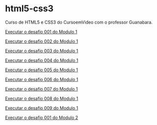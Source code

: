 # html5-css3
 Curso de HTML5 e CSS3 do CursoemVideo com o professor Guanabara.

 <a href= "https://rafaeldrj.github.io/html-css/desafios/modulo-01/d001/index.html">Executar o desafio 001 do Modulo 1</a>

 <a href= "https://rafaeldrj.github.io/html-css/desafios/modulo-01/d002/index.html">Executar o desafio 002 do Modulo 1</a>

 <a href= "https://rafaeldrj.github.io/html-css/desafios/modulo-01/d003/index.html">Executar o desafio 003 do Modulo 1</a>

 <a href= "https://rafaeldrj.github.io/html-css/desafios/modulo-01/d004/index.html">Executar o desafio 004 do Modulo 1</a>

 <a href= "https://rafaeldrj.github.io/html-css/desafios/modulo-01/d005/index.html">Executar o desafio 005 do Modulo 1</a>

 <a href= "https://rafaeldrj.github.io/html-css/desafios/modulo-01/d006/index.html">Executar o desafio 006 do Modulo 1</a>

 <a href= "https://rafaeldrj.github.io/html-css/desafios/modulo-01/d007/index.html">Executar o desafio 007 do Modulo 1</a>

 <a href= "https://rafaeldrj.github.io/html-css/desafios/modulo-01/d008/index.html">Executar o desafio 008 do Modulo 1</a>

 <a href= "https://rafaeldrj.github.io/html-css/desafios/modulo-01/d009/index.html">Executar o desafio 009 do Modulo 1</a>

 <a href= "https://rafaeldrj.github.io/html-css/desafios/modulo-02/d001/android.html">Executar o desafio 001 do Modulo 2</a>
